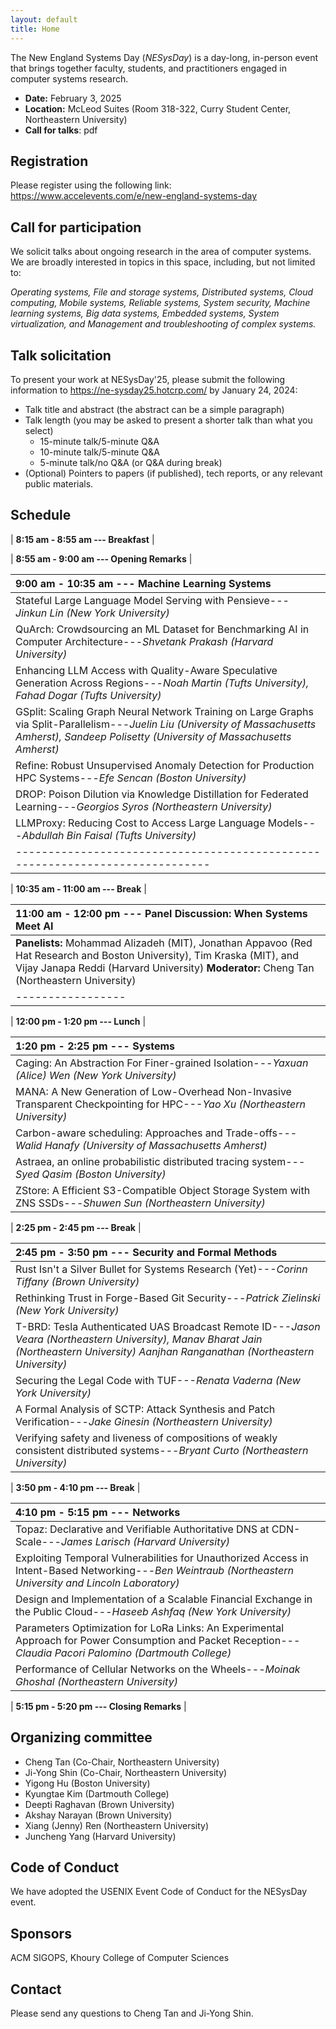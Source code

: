 ```yaml
---
layout: default
title: Home
---
```



The New England Systems Day (_NESysDay_) is a day-long, in-person event that brings together faculty, students, and practitioners engaged in computer systems research.
- **Date:** February 3, 2025
- **Location:** McLeod Suites (Room 318-322, <a href="https://maps.app.goo.gl/MoVdbvNFhbsomJRaA" style="text-decoration: none;">Curry Student Center</a>, Northeastern University)  
- **Call for talks**: <a href="https://khoury-srg.github.io/nesd25/doc/nesysday25_cft.pdf" style="text-decoration: none;">pdf</a>

## Registration

Please register using the following link:
<a href="https://www.accelevents.com/e/new-england-systems-day" style="text-decoration: none;">https://www.accelevents.com/e/new-england-systems-day</a>

## Call for participation
We solicit talks about ongoing research in the area of computer systems. We are
broadly interested in topics in this space, including, but not limited to:

_Operating systems,
File and storage systems,
Distributed systems,
Cloud computing,
Mobile systems,
Reliable systems,
System security,
Machine learning systems,
Big data systems,
Embedded systems,
System virtualization,
and Management and troubleshooting of complex systems._

## Talk solicitation

To present your work at NESysDay'25, please submit the following information to
<a href="https://ne-sysday25.hotcrp.com/" style="text-decoration: none;">https://ne-sysday25.hotcrp.com/</a> by January 24, 2024:
- Talk title and abstract (the abstract can be a simple paragraph)
- Talk length (you may be asked to present a shorter talk than what you select)
  - 15-minute talk/5-minute Q&A
  - 10-minute talk/5-minute Q&A
  - 5-minute talk/no Q&A (or Q&A during break)
- (Optional) Pointers to papers (if published), tech reports, or any relevant public materials.


## Schedule

| **8:15 am - 8:55 am --- Breakfast** |

| **8:55 am - 9:00 am --- Opening Remarks** |

| 9:00 am - 10:35 am --- Machine Learning Systems |
|:--------------------------|
| Stateful Large Language Model Serving with Pensieve---*Jinkun Lin (New York University)* |
| QuArch: Crowdsourcing an ML Dataset for Benchmarking AI in Computer Architecture---*Shvetank Prakash (Harvard University)* |
| Enhancing LLM Access with Quality-Aware Speculative Generation Across Regions---*Noah Martin (Tufts University), Fahad Dogar (Tufts University)* |
| GSplit: Scaling Graph Neural Network Training on Large Graphs via Split-Parallelism---*Juelin Liu (University of Massachusetts Amherst), Sandeep Polisetty (University of Massachusetts Amherst)* |
| Refine: Robust Unsupervised Anomaly Detection for Production HPC Systems---*Efe Sencan (Boston University)* |
| DROP: Poison Dilution via Knowledge Distillation for Federated Learning---*Georgios Syros (Northeastern University)* |
| LLMProxy: Reducing Cost to Access Large Language Models---*Abdullah Bin Faisal (Tufts University)* |
|-----------------------------------------------------------------------------|

| **10:35 am - 11:00 am --- Break** |

| 11:00 am - 12:00 pm --- Panel Discussion: When Systems Meet AI |
|:-----------------|
| **Panelists:** Mohammad Alizadeh (MIT), Jonathan Appavoo (Red Hat Research and Boston University), Tim Kraska (MIT), and Vijay Janapa Reddi (Harvard University) **Moderator:** Cheng Tan (Northeastern University)  |
|-----------------|

| **12:00 pm - 1:20 pm --- Lunch** |


| 1:20 pm - 2:25 pm --- Systems |
|:--------------------------|
| Caging: An Abstraction For Finer-grained Isolation---*Yaxuan (Alice) Wen (New York University)* |
| MANA: A New Generation of Low-Overhead Non-Invasive Transparent Checkpointing for HPC---*Yao Xu (Northeastern University)* |
| Carbon-aware scheduling: Approaches and Trade-offs---*Walid Hanafy (University of Massachusetts Amherst)* |
| Astraea, an online probabilistic distributed tracing system---*Syed Qasim (Boston University)* |
| ZStore: A Efficient S3-Compatible Object Storage System with ZNS SSDs---*Shuwen Sun (Northeastern University)* |

| **2:25 pm - 2:45 pm --- Break** |

| 2:45 pm - 3:50 pm --- Security and Formal Methods |
|:--------------------------|
| Rust Isn't a Silver Bullet for Systems Research (Yet)---*Corinn Tiffany (Brown University)* |
| Rethinking Trust in Forge-Based Git Security---*Patrick Zielinski (New York University)* |
| T-BRD: Tesla Authenticated UAS Broadcast Remote ID---*Jason Veara (Northeastern University), Manav Bharat Jain (Northeastern University) Aanjhan Ranganathan (Northeastern University)* |
| Securing the Legal Code with TUF---*Renata Vaderna (New York University)* |
| A Formal Analysis of SCTP: Attack Synthesis and Patch Verification---*Jake Ginesin (Northeastern University)* |
| Verifying safety and liveness of compositions of weakly consistent distributed systems---*Bryant Curto (Northeastern University)* |

| **3:50 pm - 4:10 pm --- Break** |

| 4:10 pm - 5:15 pm --- Networks |
|:--------------------------|
| Topaz: Declarative and Verifiable Authoritative DNS at CDN-Scale---*James Larisch (Harvard University)* |
| Exploiting Temporal Vulnerabilities for Unauthorized Access in Intent-Based Networking---*Ben Weintraub (Northeastern University and Lincoln Laboratory)* |
| Design and Implementation of a Scalable Financial Exchange in the Public Cloud---*Haseeb Ashfaq (New York University)* |
| Parameters Optimization for LoRa Links: An Experimental Approach for Power Consumption and Packet Reception---*Claudia Pacori Palomino (Dartmouth College)* |
| Performance of Cellular Networks on the Wheels---*Moinak Ghoshal (Northeastern University)* |


| **5:15 pm - 5:20 pm --- Closing Remarks** |

## Organizing committee

- Cheng Tan (Co-Chair, Northeastern University)
- Ji-Yong Shin (Co-Chair, Northeastern University)
- Yigong Hu (Boston University)
- Kyungtae Kim (Dartmouth College)
- Deepti Raghavan (Brown University)
- Akshay Narayan (Brown University)
- Xiang (Jenny) Ren (Northeastern University)
- Juncheng Yang (Harvard University)

## Code of Conduct

We have adopted the <a href="https://www.usenix.org/conferences/coc" style="text-decoration: none;">USENIX Event Code of Conduct</a> for the NESysDay event.

## Sponsors
ACM SIGOPS, Khoury College of Computer Sciences


## Contact
Please send any questions to <a href="mailto:c.tan@northeastern.edu" style="text-decoration: none;">Cheng Tan</a> and <a href="mailto:j.shin@northeastern.edu" style="text-decoration: none;">Ji-Yong Shin</a>.
